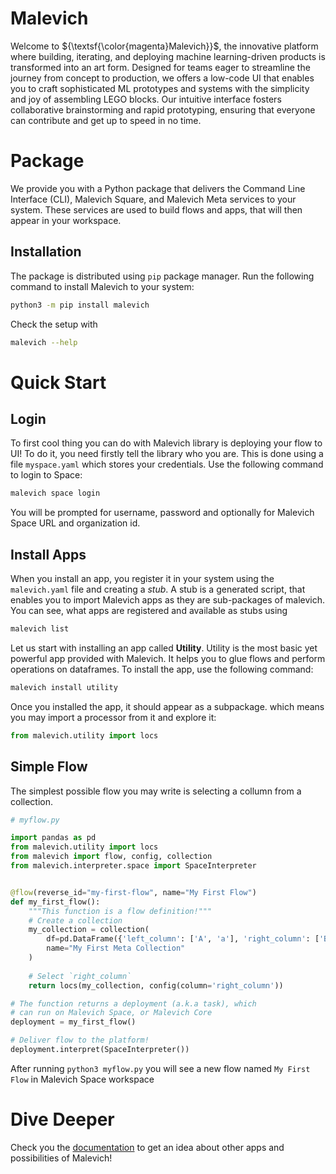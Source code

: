 # Malevich

Welcome to ${\textsf{\color{magenta}Malevich}}$, the innovative platform where building, iterating, and deploying machine learning-driven products is transformed into an art form. Designed for teams eager to streamline the journey from concept to production, we offers a low-code UI that enables you to craft sophisticated ML prototypes and systems with the simplicity and joy of assembling LEGO blocks. Our intuitive interface fosters collaborative brainstorming and rapid prototyping, ensuring that everyone can contribute and get up to speed in no time.

# Package

We provide you with a Python package that delivers the Command Line Interface (CLI), Malevich Square, and Malevich Meta services to your system. These services are used to build flows and apps, that will then appear in your workspace.

## Installation

The package is distributed using `pip` package manager. Run the following command to install Malevich to your system:

```bash
python3 -m pip install malevich
```

Check the setup with 

```bash
malevich --help
```

# Quick Start

## Login

To first cool thing you can do with Malevich library is deploying your flow to UI! To do it, you need firstly tell the library who you are. This is done using a file `myspace.yaml` which stores your credentials. Use the following command to login to Space:

```bash
malevich space login
```

You will be prompted for username, password and optionally for Malevich Space URL and organization id.

## Install Apps

When you install an app, you register it in your system using the `malevich.yaml` file and creating a _stub_. A stub is a generated script, that enables you to import Malevich apps as they are sub-packages of malevich. You can see, what apps are registered and available as stubs using

```bash
malevich list
```

Let us start with installing an app called **Utility**. Utility is the most basic yet powerful app provided with Malevich. It helps you to glue flows and perform operations on dataframes. To install the app, use the following command:

```bash
malevich install utility
```

Once you installed the app, it should appear as a subpackage. which means you may import a processor from it and explore it:

```python
from malevich.utility import locs
```

## Simple Flow

The simplest possible flow you may write is selecting a collumn from a collection.

```python
# myflow.py

import pandas as pd
from malevich.utility import locs
from malevich import flow, config, collection
from malevich.interpreter.space import SpaceInterpreter


@flow(reverse_id="my-first-flow", name="My First Flow")
def my_first_flow():
    """This function is a flow definition!"""
    # Create a collection
    my_collection = collection(
        df=pd.DataFrame({'left_column': ['A', 'a'], 'right_column': ['B', 'b']})
        name="My First Meta Collection"
    )
    
    # Select `right_column`
    return locs(my_collection, config(column='right_column'))

# The function returns a deployment (a.k.a task), which
# can run on Malevich Space, or Malevich Core
deployment = my_first_flow()

# Deliver flow to the platform!
deployment.interpret(SpaceInterpreter())
```
After running `python3 myflow.py` you will see a new flow named `My First Flow` in Malevich Space workspace  

# Dive Deeper

Check you the [documentation](https://docs.malevich.ai) to get an idea about other apps and possibilities of Malevich!



